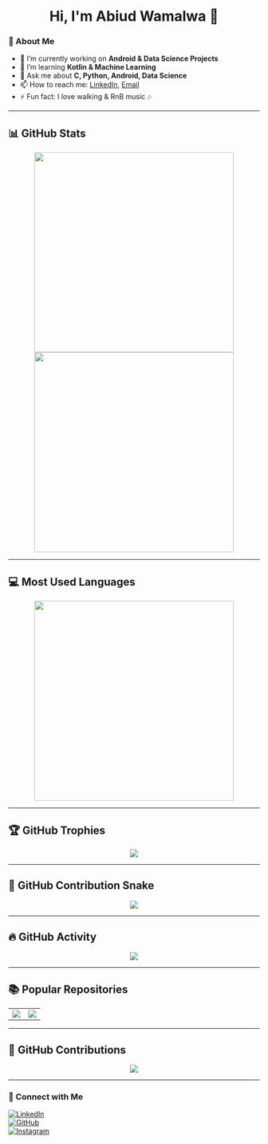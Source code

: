 <h1 align="center">Hi, I'm Abiud Wamalwa 👋</h1>

### 🚀 About Me
- 🔭 I’m currently working on **Android & Data Science Projects**
- 🌱 I’m learning **Kotlin & Machine Learning**
- 💬 Ask me about **C, Python, Android, Data Science**
- 📫 How to reach me: [LinkedIn](https://www.linkedin.com/in/abiudwamalwa), [Email](mailto:abiudwamalwa1979@gmail.com)
- ⚡ Fun fact: I love walking & RnB music 🎶

---

## 📊 GitHub Stats
<p align="center">
  <img src="https://github-readme-stats.vercel.app/api?username=wamalwaabiud&show_icons=true&theme=dark" width="400px" />
  <img src="https://github-readme-streak-stats.herokuapp.com/?user=wamalwaabiud&theme=dark" width="400px" />
</p>

---

## 💻 Most Used Languages
<p align="center">
  <img src="https://github-readme-stats.vercel.app/api/top-langs/?username=wamalwaabiud&layout=compact&theme=dark" width="400px" />
</p>

---

## 🏆 GitHub Trophies
<p align="center">
  <img src="https://github-profile-trophy.vercel.app/?username=wamalwaabiud&theme=darkhub&margin-w=15&margin-h=15" />
</p>

---

## 🐍 GitHub Contribution Snake
<p align="center">
  <img src="https://github.com/wamalwaabiud/wamalwaabiud/blob/output/github-contribution-grid-snake.svg" />
</p>

---

## 🔥 GitHub Activity
<p align="center">
  <img src="https://github-readme-activity-graph.vercel.app/graph?username=wamalwaabiud&theme=react-dark" />
</p>

---

## 📚 Popular Repositories
<table>
  <tr>
    <td><a href="https://github.com/wamalwaabiud/Repo1"><img src="https://github-readme-stats.vercel.app/api/pin/?username=wamalwaabiud&repo=Repo1&theme=dark"></a></td>
    <td><a href="https://github.com/wamalwaabiud/Repo2"><img src="https://github-readme-stats.vercel.app/api/pin/?username=wamalwaabiud&repo=Repo2&theme=dark"></a></td>
  </tr>
</table>

---

## 📅 GitHub Contributions
<p align="center">
  <img src="https://github-profile-summary-cards.vercel.app/api/cards/profile-details?username=wamalwaabiud&theme=github_dark" />
</p>

---

### 💬 Connect with Me
[![LinkedIn](https://img.shields.io/badge/LinkedIn-Abiud%20Wamalwa-blue?style=for-the-badge&logo=linkedin)](https://www.linkedin.com/in/abiudwamalwa)  
[![GitHub](https://img.shields.io/badge/GitHub-waabiud-lightgray?style=for-the-badge&logo=github)](https://github.com/waabiud)  
[![Instagram](https://img.shields.io/badge/Instagram-abiu__d-pink?style=for-the-badge&logo=instagram)](https://www.instagram.com/abiu__d)
